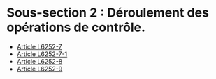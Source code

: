 # Sous-section 2 : Déroulement des opérations de contrôle.

* [Article L6252-7](./LEGIARTI000006904118.md)
* [Article L6252-7-1](./LEGIARTI000028690173.md)
* [Article L6252-8](./LEGIARTI000028699379.md)
* [Article L6252-9](./LEGIARTI000028699376.md)
